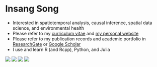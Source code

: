 # Insang Song
+ Interested in spatiotemporal analysis, causal inference, spatial data science, and environmental health
+ Please refer to my [curriculum vitae](https://github.com/sigmafelix/sigmafelix/blob/master/ISong_CV.pdf) and [my personal website](https://www.issong.net)
+ Please refer to my publication records and academic portfolio in [ResearchGate](https://www.researchgate.net/profile/Insang_Song2) or [Google Scholar](https://scholar.google.com/citations?user=xKcMnBEAAAAJ&hl=en)
+ I use and learn R (and Rcpp), Python, and Julia


![](http://github-profile-summary-cards.vercel.app/api/cards/profile-details?username=sigmafelix&theme=swift)
![](http://github-profile-summary-cards.vercel.app/api/cards/repos-per-language?username=sigmafelix&theme=swift)
![](http://github-profile-summary-cards.vercel.app/api/cards/most-commit-language?username=sigmafelix&theme=swift)
![](http://github-profile-summary-cards.vercel.app/api/cards/productive-time?username=sigmafelix&theme=swift&utcOffset=9)

<!--
**sigmafelix/sigmafelix** is a ✨ _special_ ✨ repository because its `README.md` (this file) appears on your GitHub profile.

Here are some ideas to get you started:

- 🔭 I’m currently working on ...
- 🌱 I’m currently learning ...
- 👯 I’m looking to collaborate on ...
- 🤔 I’m looking for help with ...
- 💬 Ask me about ...
- 📫 How to reach me: ...
- 😄 Pronouns: ...
- ⚡ Fun fact: ...
-->

